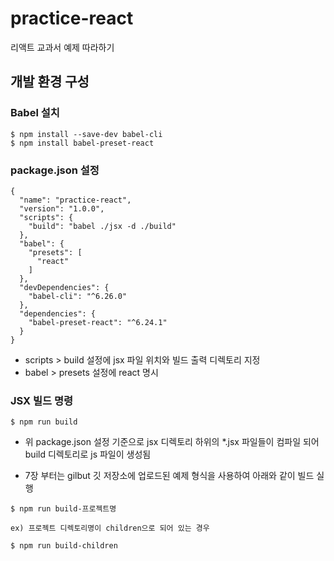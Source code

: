 # practice-react

리액트 교과서 예제 따라하기

## 개발 환경 구성

### Babel 설치

```
$ npm install --save-dev babel-cli
$ npm install babel-preset-react
```

### package.json 설정

```
{
  "name": "practice-react",
  "version": "1.0.0",
  "scripts": {
    "build": "babel ./jsx -d ./build"
  },
  "babel": {
    "presets": [
      "react"
    ]
  },
  "devDependencies": {
    "babel-cli": "^6.26.0"
  },
  "dependencies": {
    "babel-preset-react": "^6.24.1"
  }
}
```
* scripts > build 설정에 jsx 파일 위치와 빌드 출력 디렉토리 지정
* babel > presets 설정에 react 명시

### JSX 빌드 명령

```
$ npm run build
```
* 위 package.json 설정 기준으로 jsx 디렉토리 하위의 *.jsx 파일들이 컴파일 되어 build 디렉토리로 js 파일이 생성됨

* 7장 부터는 gilbut 깃 저장소에 업로드된 예제 형식을 사용하여 아래와 같이 빌드 실행
```
$ npm run build-프로젝트명

ex) 프로젝트 디렉토리명이 children으로 되어 있는 경우

$ npm run build-children
```